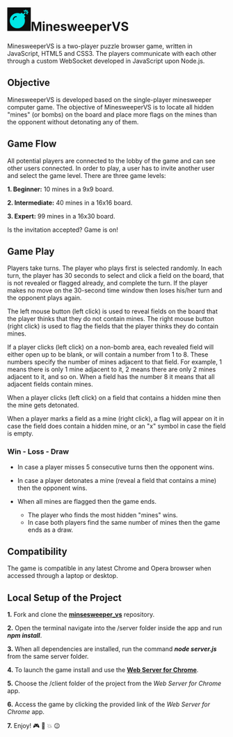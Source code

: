 <h1><img src="https://github.com/katerina-tziala/minesweeper_vs/blob/master/client/minesweeper_vs_logo.png" alt="MinesweeperVS logo" width="54" height="54">MinesweeperVS</h1>
MinesweeperVS is a two-player puzzle browser game, written in JavaScript, HTML5 and CSS3. The players communicate with each other through a custom WebSocket developed in JavaScript upon Node.js.

<h2>Objective</h2>
MinesweeperVS is developed based on the single-player minesweeper computer game. The objective of MinesweeperVS is to locate all hidden "mines" (or bombs) on the board and place more flags on the mines than the opponent without detonating any of them.


<h2>Game Flow</h2>
All potential players are connected to the lobby of the game and can see other users connected. In order to play, a user has to invite another user and select the game level. There are three game levels:

**1. Beginner:** 10 mines in a 9x9 board.

**2. Intermediate:** 40 mines in a 16x16 board.

**3. Expert:** 99 mines in a 16x30 board.

Is the invitation accepted? Game is on!

<h2>Game Play</h2>
<p>Players take turns. The player who plays first is selected randomly. In each turn, the player has 30 seconds to select and click a field on the board, that is not revealed or flagged already, and complete the turn. If the player makes no move on the 30-second time window then loses his/her turn and the opponent plays again.</p>
<p>The left mouse button (left click) is used to reveal fields on the board that the player thinks that they do not contain mines. The right mouse button (right click) is used to flag the fields that the player thinks they do contain mines.</p>
<p>If a player clicks (left click) on a non-bomb area, each revealed field will either open up to be blank, or will contain a number from 1 to 8. These numbers specify the number of mines adjacent to that field. For example, 1 means there is only 1 mine adjacent to it, 2 means there are only 2 mines adjacent to it, and so on. When a field has the number 8 it means that all adjacent fields contain mines.</p>
<p>When a player clicks (left click) on a field that contains a hidden mine then the mine gets detonated.</p>
<p>When a player marks a field as a mine (right click), a flag will appear on it in case the field does contain a hidden mine, or an "x" symbol in case the field is empty.</p>

<h3>Win - Loss - Draw</h3>

- In case a player misses 5 consecutive turns then the opponent wins.
- In case a player detonates a mine (reveal a field that contains a mine) then the opponent wins.
- When all mines are flagged then the game ends.

  - The player who finds the most hidden "mines" wins.
  - In case both players find the same number of mines then the game ends as a draw.

<h2>Compatibility</h2>
The game is compatible in any latest Chrome and Opera browser when accessed through a laptop or desktop.

<h2>Local Setup of the Project</h2>

**1.** Fork and clone the [**minsesweeper_vs**](https://github.com/katerina-tziala/minesweeper_vs) repository.

**2.** Open the terminal navigate into the /server folder inside the app and run ***npm install***.

**3.** When all dependencies are installed, run the command ***node server.js*** from the same server folder.

**4.** To launch the game install and use the [**Web Server for Chrome**](https://chrome.google.com/webstore/detail/web-server-for-chrome/ofhbbkphhbklhfoeikjpcbhemlocgigb).

**5.** Choose the /client folder of the project from the *Web Server for Chrome* app.

**6.** Access the game by clicking the provided link of the *Web Server for Chrome* app.

**7.** Enjoy! :video_game: :flags: :collision: :wink:


